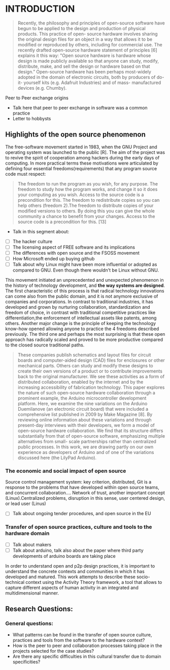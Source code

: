 
# INTRODUCTION

> Recently, the philosophy and principles of open-source software have begun to be applied to the design and production of physical products. This practice of open- source hardware involves sharing the original design files for an object in a way that allows it to be modified or reproduced by others, including for commercial use. The recently drafted open-source hardware statement of principles [6] explains it this way: "Open source hardware is hardware whose design is made publicly available so that anyone can study, modify, distribute, make, and sell the design or hardware based on that design.” Open-source hardware has been perhaps most-widely adopted in the domain of electronic circuits, both by producers of do-it- yourself kits (e.g. Adafruit Industries) and of mass- manufactured devices (e.g. Chumby).

Peer to Peer exchange origins
- Talk here that peer to peer exchange in software was a common practice
- Letter to hobbysts

## Highlights of the open source phenomenon

The free-software movement started in 1983, when the GNU Project and operating system was launched to the public [R]. The aim of the project was to revive the spirit of cooperation among hackers during the early days of computing. In more practical terms these motivations were articulated by defining four essential freedoms(requirements) that any program source code must respect:
> The freedom to run the program as you wish, for any purpose. The freedom to study how the program works, and change it so it does your computing as you wish. Access to the source code is a precondition for this. The freedom to redistribute copies so you can help others (freedom 2).The freedom to distribute copies of your modified versions to others. By doing this you can give the whole community a chance to benefit from your changes. Access to the source code is a precondition for this. [13]

- Talk in this segment about:
- [ ] The hacker culture
- [ ] The licensing aspect of FREE software and its implications
- [ ] The differences with open source and the FSOSS movement
- [ ] How Microsoft ended up buying github
- [ ] Talk about why Linux might have been more influential or adopted as compared to GNU. Even though there wouldn't be Linux without GNU.

This movement initiated an unprecedented and unexpected phenomenon in the history of technology development, and **the way systems are designed**. The first characteristic of this process is that radical technology innovations can come also from the public domain, and it is not anymore exclusive of companies and corporations. In contrast to traditional industries, it has developed and grown by nurturing collaboration, standardization and freedom of choice, in contrast with traditional competitive practices like differentiation,the enforcement of intellectual assets like patents, among others. Another major change is the principle of keeping the technology know-how opened allowing anyone to practice the 4 freedoms described previously. The third one and perhaps the most surprising is that these open approach has radically scaled and proved to be more productive compared to the closed source traditional paths.

> These companies publish schematics and layout files for circuit boards and computer-aided design (CAD) files for enclosures or other mechanical parts. Others can study and modify these designs to create their own versions of a product or to contribute improvements back to the original manufacturer.
We see these activities as a form of distributed collaboration, enabled by the internet and by the increasing accessibility of fabrication technology. This paper explores the nature of such open-source hardware collaboration through a prominent example, the Arduino microcontroller development platform. Here, we examine the nine variations on the Arduino Duemilanove (an electronic circuit board) that were included a comprehensive list published in 2009 by Make Magazine [8]. By reviewing online information about these variations and through present-day interviews with their developers, we form a model of open-source hardware collaboration. We find that its structure differs substantially from that of open-source software, emphasizing multiple alternatives from small- scale partnerships rather than centralized public processes. In this work, we are drawing partly on our own experience as developers of Arduino and of one of the variations discussed here (the LilyPad Arduino).

### The economic and social impact of open source
Source control management system: key criterion, distributed,
Git is a response to the problems that have developed within open source teams, and concurrent collaboration.... Network of trust, another important concept (Linux).Centralized problems, disruption in this sense, user centered design, or lead user (Linus)
- [ ] Talk about ongoing tender procedures, and open source in the EU

### Transfer of open source practices, culture and tools to the hardware domain
- [ ] Talk about makers
- [ ] Talk about arduino, talk also about the paper where third party developments of arduino boards are taking place

In order to understand open and p2p design practices, it is important to understand the concrete contexts and communities in which it has developed and matured. This work attempts to describe these socio-technical context using the Activity Theory framework, a tool that allows to capture different aspects of human activity in an integrated and multidimensional manner.

[//]:# (These allows us to focus on some specific aspects of the projects as activity systems, like tools to organize collaboration activities, but also outcomes of the particular activity, driving motivations as well as common used tools and practices.)  



## Research Questions:
### General questions:
- What patterns can be found in the transfer of open source culture, practices and tools from the software to the hardware context?
- How is the peer to peer and collaboration processes taking place in the projects selected for the case studies?
- Are there any specific difficulties in this cultural transfer due to domain specificities?
